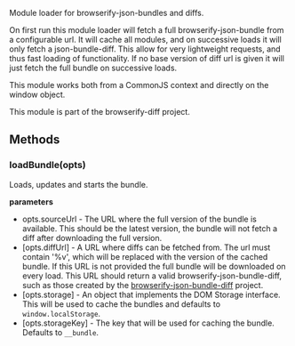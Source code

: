 Module loader for browserify-json-bundles and diffs.

On first run this module loader will fetch a full browserify-json-bundle from a configurable url. It will cache all modules, and on successive loads it will only fetch a json-bundle-diff. This allow for very lightweight requests, and thus fast loading of functionality. If no base version of diff url is given it will just fetch the full bundle on successive loads.

This module works both from a CommonJS context and directly on the window object.

This module is part of the browserify-diff project.

## Methods
### loadBundle(opts)
Loads, updates and starts the bundle.

**parameters**
- opts.sourceUrl - The URL where the full version of the bundle is available. This should be the latest version, the bundle will not fetch a diff after downloading the full version.
- [opts.diffUrl] - A URL where diffs can be fetched from. The url must contain '%v', which will be replaced with the version of the cached bundle. If this URL is not provided the full bundle will be downloaded on every load. This URL should return a valid browserify-json-bundle-diff, such as those created by the [browserify-json-bundle-diff](https://github.com/Magnetme/browserify-json-bundle-diff) project.
- [opts.storage] - An object that implements the DOM Storage interface. This will be used to cache the bundles and defaults to `window.localStorage`.
- [opts.storageKey] - The key that will be used for caching the bundle. Defaults to `__bundle`.
